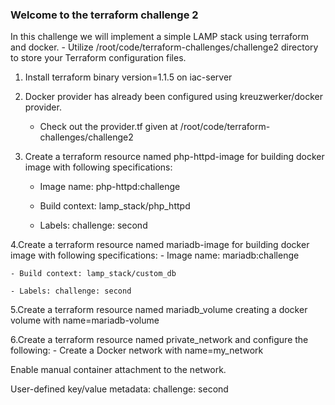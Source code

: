 ### Welcome to the terraform challenge 2

In this challenge we will implement a simple LAMP stack using terraform and docker.
    - Utilize /root/code/terraform-challenges/challenge2 directory to store your Terraform configuration files.

1. Install terraform binary version=1.1.5 on iac-server

2. Docker provider has already been configured using kreuzwerker/docker provider.
   - Check out the provider.tf given at /root/code/terraform-challenges/challenge2

3. Create a terraform resource named php-httpd-image for building docker image with following specifications:
    - Image name: php-httpd:challenge

    - Build context: lamp_stack/php_httpd

    - Labels: challenge: second

4.Create a terraform resource named mariadb-image for building docker image with following specifications:
    - Image name: mariadb:challenge

    - Build context: lamp_stack/custom_db

    - Labels: challenge: second

5.Create a terraform resource named mariadb_volume creating a docker volume with name=mariadb-volume

6.Create a terraform resource named private_network and configure the following:
    - Create a Docker network with name=my_network

Enable manual container attachment to the network.

User-defined key/value metadata: challenge: second
